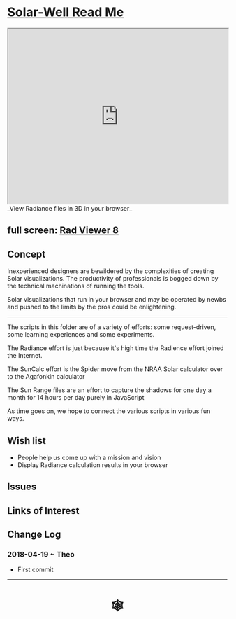 <span style=display:none; >[You are now in a GitHub source code view - click this link to view Read Me file as a web page]( http://www.ladybug.tools/spider/#solar-well/README.md "View file as a web page." ) </span>

# [Solar-Well Read Me]( #solar-well/README.md )


<iframe class=iframeReadMe src=http://rawgit.com/ladybug-tools/spider/master/solar-well/rad-viewer/rad-viewer-8.html width=100% height=400px >Iframes are not displayed on github.com</iframe>
_View Radiance files in 3D in your browser_


## full screen: [Rad Viewer 8]( http://rawgit.com/ladybug-tools/spider/master/solar-well/rad-viewer/rad-viewer-1.html )


## Concept

Inexperienced designers are bewildered by the complexities of creating Solar visualizations. The productivity of professionals is bogged down by the technical machinations of running the tools.

Solar visualizations that run in your browser and may be operated by newbs and pushed to the limits by the pros could be enlightening.

***

The scripts in this folder are of a variety of efforts: some request-driven, some learning experiences and some experiments.

The Radiance effort is just because it's high time the Radience effort joined the Internet.

The SunCalc effort is the Spider move from the NRAA Solar calculator over to the Agafonkin calculator

The Sun Range files are an effort to capture the shadows for one day a month for 14 hours per day purely in JavaScript

As time goes on, we hope to connect the various scripts in various fun ways.

## Wish list

* People help us come up with a mission and vision
* Display Radiance calculation results in your browser

## Issues



## Links of Interest



## Change Log

### 2018-04-19 ~ Theo

* First commit

***

# <center title="hello!" ><a href=javascript:window.scrollTo(0,0); style=text-decoration:none; > &#x1f578; </a></center>



